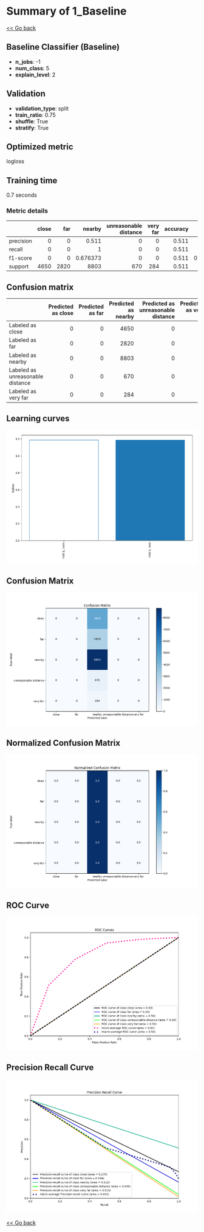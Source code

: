 # Summary of 1_Baseline

[<< Go back](../README.md)


## Baseline Classifier (Baseline)
- **n_jobs**: -1
- **num_class**: 5
- **explain_level**: 2

## Validation
 - **validation_type**: split
 - **train_ratio**: 0.75
 - **shuffle**: True
 - **stratify**: True

## Optimized metric
logloss

## Training time

0.7 seconds

### Metric details
|           |   close |   far |      nearby |   unreasonable distance |   very far |   accuracy |    macro avg |   weighted avg |   logloss |
|:----------|--------:|------:|------------:|------------------------:|-----------:|-----------:|-------------:|---------------:|----------:|
| precision |       0 |     0 |    0.511    |                       0 |          0 |      0.511 |     0.1022   |       0.261121 |   1.18678 |
| recall    |       0 |     0 |    1        |                       0 |          0 |      0.511 |     0.2      |       0.511    |   1.18678 |
| f1-score  |       0 |     0 |    0.676373 |                       0 |          0 |      0.511 |     0.135275 |       0.345627 |   1.18678 |
| support   |    4650 |  2820 | 8803        |                     670 |        284 |      0.511 | 17227        |   17227        |   1.18678 |


## Confusion matrix
|                                  |   Predicted as close |   Predicted as far |   Predicted as nearby |   Predicted as unreasonable distance |   Predicted as very far |
|:---------------------------------|---------------------:|-------------------:|----------------------:|-------------------------------------:|------------------------:|
| Labeled as close                 |                    0 |                  0 |                  4650 |                                    0 |                       0 |
| Labeled as far                   |                    0 |                  0 |                  2820 |                                    0 |                       0 |
| Labeled as nearby                |                    0 |                  0 |                  8803 |                                    0 |                       0 |
| Labeled as unreasonable distance |                    0 |                  0 |                   670 |                                    0 |                       0 |
| Labeled as very far              |                    0 |                  0 |                   284 |                                    0 |                       0 |

## Learning curves
![Learning curves](learning_curves.png)
## Confusion Matrix

![Confusion Matrix](confusion_matrix.png)


## Normalized Confusion Matrix

![Normalized Confusion Matrix](confusion_matrix_normalized.png)


## ROC Curve

![ROC Curve](roc_curve.png)


## Precision Recall Curve

![Precision Recall Curve](precision_recall_curve.png)



[<< Go back](../README.md)
